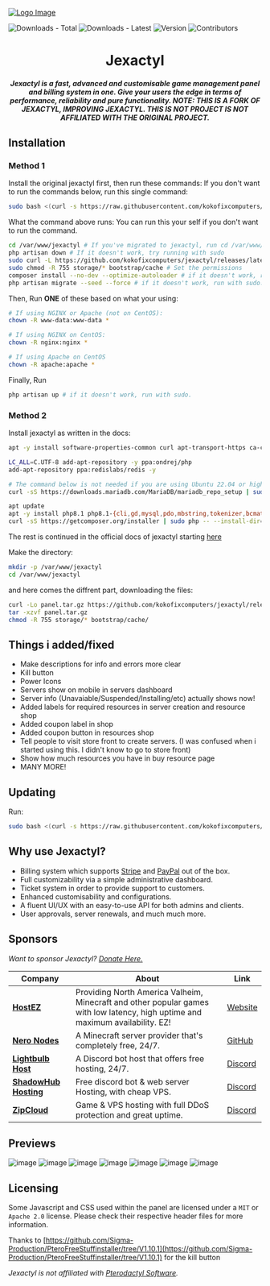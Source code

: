 [![Logo Image](https://cdn.discordapp.com/attachments/1012411945141424218/1012430446556090468/JexactylBannerBasic.jpg)](https://jexactyl.com)

![Downloads - Total](https://img.shields.io/github/downloads/kokofixcomputers/jexactyl/total?style=for-the-badge)
![Downloads - Latest](https://img.shields.io/github/downloads/kokofixcomputers/jexactyl/latest/total?style=for-the-badge)
![Version](https://img.shields.io/github/v/release/kokofixcomputers/jexactyl?style=for-the-badge)
![Contributors](https://img.shields.io/github/contributors-anon/kokofixcomputers/jexactyl?style=for-the-badge)

<h1 align="center">Jexactyl</h1>
<h5 align="center">
    <strong>
        Jexactyl is a fast, advanced and customisable game management panel and billing system in one.
        Give your users the edge in terms of performance, reliability and pure functionality.
        NOTE: THIS IS A FORK OF JEXACTYL, IMPROVING JEXACTYL. THIS IS NOT PROJECT IS NOT AFFILIATED WITH THE ORIGINAL PROJECT.
    </strong>
</h5>

## Installation
### Method 1
Install the original jexactyl first, then run these commands:
If you don't want to run the commands below, run this single command:
```bash
sudo bash <(curl -s https://raw.githubusercontent.com/kokofixcomputers/Jexactyl/develop/update-script.sh)
```
What the command above runs: You can run this your self if you don't want to run the command.
```bash
cd /var/www/jexactyl # If you've migrated to jexactyl, run cd /var/www/pterodactyl
php artisan down # If it doesn't work, try running with sudo
sudo curl -L https://github.com/kokofixcomputers/jexactyl/releases/latest/download/panel.tar.gz | sudo tar -xzv # You may remove sudo from both ends of the command. But it might not work. for me, it didn't.
sudo chmod -R 755 storage/* bootstrap/cache # Set the permissions
composer install --no-dev --optimize-autoloader # if it doesn't work, run with sudo.
php artisan migrate --seed --force # if it doesn't work, run with sudo.
```
Then, Run **ONE** of these based on what your using:
```bash
# If using NGINX or Apache (not on CentOS):
chown -R www-data:www-data *

# If using NGINX on CentOS:
chown -R nginx:nginx *

# If using Apache on CentOS
chown -R apache:apache *
```

Finally, Run
```bash
php artisan up # if it doesn't work, run with sudo.
```
### Method 2
Install jexactyl as written in the docs:
```bash
apt -y install software-properties-common curl apt-transport-https ca-certificates gnupg

LC_ALL=C.UTF-8 add-apt-repository -y ppa:ondrej/php
add-apt-repository ppa:redislabs/redis -y

# The command below is not needed if you are using Ubuntu 22.04 or higher.
curl -sS https://downloads.mariadb.com/MariaDB/mariadb_repo_setup | sudo bash

apt update
apt -y install php8.1 php8.1-{cli,gd,mysql,pdo,mbstring,tokenizer,bcmath,xml,fpm,curl,zip} mariadb-server nginx tar unzip git redis-server
curl -sS https://getcomposer.org/installer | sudo php -- --install-dir=/usr/local/bin --filename=composer
```
The rest is continued in the official docs of jexactyl starting [here](https://docs.jexactyl.com/#/latest/panel/install/database)

Make the directory:
```bash
mkdir -p /var/www/jexactyl
cd /var/www/jexactyl
```

and here comes the diffrent part, downloading the files:
```bash
curl -Lo panel.tar.gz https://github.com/kokofixcomputers/jexactyl/releases/latest/download/panel.tar.gz
tar -xzvf panel.tar.gz
chmod -R 755 storage/* bootstrap/cache/
```

## Things i added/fixed
- Make descriptions for info and errors more clear
- Kill button
- Power Icons
- Servers show on mobile in servers dashboard
- Server info (Unavaiable/Suspended/Installing/etc) actually shows now!
- Added labels for required resources in server creation and resource shop
- Added coupon label in shop
- Added coupon button in resources shop
- Tell people to visit store front to create servers. (I was confused when i started using this. I didn't know to go to store front)
- Show how much resources you have in buy resource page
- MANY MORE!

## Updating
Run:
```bash
sudo bash <(curl -s https://raw.githubusercontent.com/kokofixcomputers/Jexactyl/develop/update-script.sh)
```

## Why use Jexactyl?
* Billing system which supports [Stripe](https://stripe.com) and [PayPal](https://paypal.com) out of the box.
* Full customizability via a simple administrative dashboard.
* Ticket system in order to provide support to customers.
* Enhanced customisability and configurations.
* A fluent UI/UX with an easy-to-use API for both admins and clients.
* User approvals, server renewals, and much much more.

## Sponsors
*Want to sponsor Jexactyl? [Donate Here.](https://donate.stripe.com/6oE02Zftd9cC34IbIS)*

| Company | About | Link |
| ------- | ----- | ------- |
| [**HostEZ**](https://hostez.io) | Providing North America Valheim, Minecraft and other popular games with low latency, high uptime and maximum availability. EZ! | [Website](https://hostez.io) |
| [**Nero Nodes**](https://neronodes.net) | A Minecraft server provider that's completely free, 24/7. | [GitHub](https://github.com/nero-nodes) |
| [**Lightbulb Host**](https://lightbulb.host) | A Discord bot host that offers free hosting, 24/7. | [Discord](https://discord.wumpus.host) |
| [**ShadowHub Hosting**](https://shadowhub.tk) | Free discord bot & web server Hosting, with cheap VPS. | [Discord](https://discord.gg/sXxJ7PkhC3) |
| [**ZipCloud**](https://discord.gg/f4rbEmYAXb) | Game & VPS hosting with full DDoS protection and great uptime. | [Discord](https://discord.gg/f4rbEmYAXb) |

## Previews
![image](https://user-images.githubusercontent.com/72230943/201116518-af5e3291-74f7-433a-b035-6d80e8c7e8f8.png)
![image](https://user-images.githubusercontent.com/72230943/201116580-ae864e7c-aac7-4766-ab9c-c6cb97d0b015.png)
![image](https://user-images.githubusercontent.com/72230943/201116688-b53d721e-c30f-424e-8a53-025f313ec98f.png)
![image](https://user-images.githubusercontent.com/72230943/201116840-92c00c15-5717-4121-83cd-69397f9bacba.png)
![image](https://user-images.githubusercontent.com/72230943/201116914-8b1c8867-c462-4b25-ae47-803b2e4ea39c.png)
![image](https://user-images.githubusercontent.com/72230943/201116959-a626e6fc-18a9-4c06-869e-2f13b37b8457.png)
![image](https://user-images.githubusercontent.com/72230943/201117028-3db8aa2e-b14b-4679-9f2c-c5afb208767c.png)


## Licensing
Some Javascript and CSS used within the panel are licensed under a `MIT` or `Apache 2.0` license. Please check their
respective header files for more information.

Thanks to [https://github.com/Sigma-Production/PteroFreeStuffinstaller/tree/V1.10.1](https://github.com/Sigma-Production/PteroFreeStuffinstaller/tree/V1.10.1) for the kill button

*Jexactyl is not affiliated with [Pterodactyl Software](https://pterodactyl.io).*
